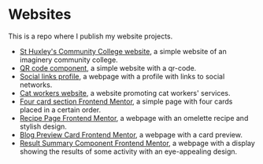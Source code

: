 # Websites
This is a repo where I publish my website projects.
* [St Huxley's Community College website](https://neoscripter.github.io/Websites/school-homepage/), a simple website of an imaginery community college.
* [QR code component](https://neoscripter.github.io/Websites/QR-code-component/), a simple website with a qr-code.
* [Social links profile](https://neoscripter.github.io/Websites/social-links-profile/), a webpage with a profile with links to social networks.
* [Cat workers website](https://neoscripter.github.io/Websites/hire-cat-worker/), a website promoting cat workers' services.
* [Four card section Frontend Mentor](https://neoscripter.github.io/Websites/four-card-section/), a simple page with  four cards placed in a certain order.
* [Recipe Page Frontend Mentor](https://neoscripter.github.io/Websites/recipe-page/), a webpage with an omelette recipe and stylish design.
* [Blog Preview Card Frontend Mentor](https://neoscripter.github.io/Websites/blog-preview-card/), a webpage with a card preview.
* [Result Summary Component Frontend Mentor](https://neoscripter.github.io/Websites/results-summary-component/), a webpage with a display showing the results of some activity with an eye-appealing design.